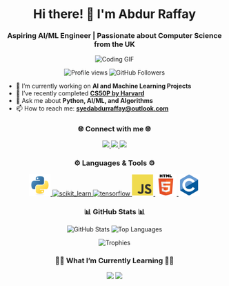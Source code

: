 <h1 align="center">Hi there! 👋 I'm Abdur Raffay</h1>
<h3 align="center">Aspiring AI/ML Engineer | Passionate about Computer Science from the UK</h3>


<div align="center">
  <img src="https://media.giphy.com/media/qgQUggAC3Pfv687qPC/giphy.gif" alt="Coding GIF" width="500"/>
</div>


<p align="center">
  <img src="https://komarev.com/ghpvc/?username=abdurraffayshah&label=Profile%20Views&color=0e75b6&style=flat" alt="Profile views"/>
  <img src="https://img.shields.io/github/followers/abdurraffayshah?label=Followers" alt="GitHub Followers"/>
</p>

- 🔭 I’m currently working on **AI and Machine Learning Projects**
- 🌱 I’ve recently completed [**CS50P by Harvard**](https://cs50.harvard.edu/python/2023/)
- 💬 Ask me about **Python, AI/ML, and Algorithms**
- 📫 How to reach me: **syedabdurraffay@outlook.com**


<h3 align="center">🌐 Connect with me 🌐</h3>
<p align="center">
  <a href="https://linkedin.com/in/abdur-raffay-shah" target="_blank">
    <img src="https://img.shields.io/badge/LinkedIn-Abdur%20Raffay%20Shah-blue?style=for-the-badge&logo=linkedin"/>
  </a>
  <a href="https://www.leetcode.com/a_raffay" target="_blank">
    <img src="https://img.shields.io/badge/LeetCode-a_raffay-orange?style=for-the-badge&logo=leetcode"/>
  </a>
  <a href="https://discord.gg/4SFRES74" target="_blank">
    <img src="https://img.shields.io/badge/Discord-4SFRES74-7289DA?style=for-the-badge&logo=discord"/>
  </a>
</p>


<h3 align="center">⚙️ Languages & Tools ⚙️</h3>
<p align="center">
  <a href="https://www.python.org" target="_blank">
    <img src="https://raw.githubusercontent.com/devicons/devicon/master/icons/python/python-original.svg" alt="python" width="50" height="50"/>
  </a>
  <a href="https://scikit-learn.org/" target="_blank">
    <img src="https://upload.wikimedia.org/wikipedia/commons/0/05/Scikit_learn_logo_small.svg" alt="scikit_learn" width="50" height="50"/>
  </a>
  <a href="https://www.tensorflow.org/" target="_blank">
    <img src="https://upload.wikimedia.org/wikipedia/commons/2/2d/Tensorflow_logo.svg" alt="tensorflow" width="50" height="50"/>
  </a>
  <a href="https://developer.mozilla.org/en-US/docs/Web/JavaScript" target="_blank">
    <img src="https://raw.githubusercontent.com/devicons/devicon/master/icons/javascript/javascript-original.svg" alt="javascript" width="50" height="50"/>
  </a>
  <a href="https://www.w3.org/html/" target="_blank">
    <img src="https://raw.githubusercontent.com/devicons/devicon/master/icons/html5/html5-original-wordmark.svg" alt="html5" width="50" height="50"/>
  </a>
  <a href="https://www.cprogramming.com/" target="_blank">
    <img src="https://raw.githubusercontent.com/devicons/devicon/master/icons/c/c-original.svg" alt="c" width="50" height="50"/>
  </a>
</p>

<h3 align="center">📊 GitHub Stats 📊</h3>
<p align="center">
  <img src="https://github-readme-stats.vercel.app/api?username=abdurraffayshah&show_icons=true&theme=radical" alt="GitHub Stats" width="400"/>
  <img src="https://github-readme-stats.vercel.app/api/top-langs?username=abdurraffayshah&show_icons=true&locale=en&layout=compact&theme=radical" alt="Top Languages" width="400"/>
</p>

<p align="center">
  <img src="https://github-profile-trophy.vercel.app/?username=abdurraffayshah&theme=radical&margin-w=15" alt="Trophies" width="500"/>
</p>


<h3 align="center">👨‍💻 What I’m Currently Learning 👨‍💻</h3>
<p align="center">
  <img src="https://img.shields.io/badge/AI%20&%20ML-Scikit--Learn%2C%20TensorFlow-yellow?style=for-the-badge&logo=artstation"/>
  <img src="https://img.shields.io/badge/Data%20Structures%20and%20Algorithms-LeetCode-brightgreen?style=for-the-badge&logo=leetcode"/>
</p>

